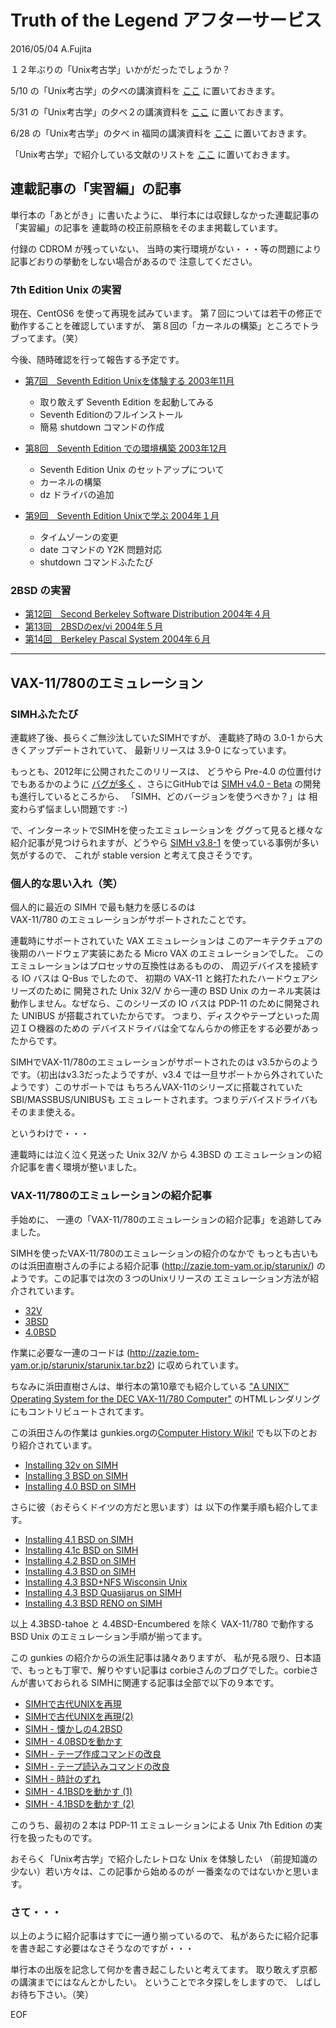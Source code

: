 # Truth of the Legend アフターサービス

2016/05/04 A.Fujita

１２年ぶりの「Unix考古学」いかがだったでしょうか？

5/10 の「Unix考古学」の夕べの講演資料を
[ここ](TruthOfTheLegend-20160510.pdf)
に置いておきます。

5/31 の「Unix考古学」の夕べ２の講演資料を
[ここ](TruthOfTheLegend-20160531.pdf)
に置いておきます。

6/28 の「Unix考古学」の夕べ in 福岡の講演資料を
[ここ](TruthOfTheLegend-20160628.pdf)
に置いておきます。

「Unix考古学」で紹介している文献のリストを
[ここ](papers.md)
に置いておきます。

## 連載記事の「実習編」の記事
単行本の「あとがき」に書いたように、
単行本には収録しなかった連載記事の「実習編」の記事を
連載時の校正前原稿をそのまま掲載しています。

付録の CDROM が残っていない、
当時の実行環境がない・・・等の問題により
記事どおりの挙動をしない場合があるので
注意してください。


### 7th Edition Unix の実習
現在、CentOS6 を使って再現を試みています。
第７回については若干の修正で動作することを確認していますが、
第８回の「カーネルの構築」ところでトラブってます。（笑）

今後、随時確認を行って報告する予定です。

* [第7回　Seventh Edition Unixを体験する 2003年11月](practice/200311-07.md)
    - 取り敢えず Seventh Edition を起動してみる
    - Seventh Editionのフルインストール
    - 簡易 shutdown コマンドの作成

* [第8回　Seventh Edition での環境構築   2003年12月](practice/200312-08.md)
    - Seventh Edition Unix のセットアップについて
    - カーネルの構築
    - dz ドライバの追加

* [第9回　Seventh Edition Unixで学ぶ    2004年１月](practice/200401-09.md)
    - タイムゾーンの変更
    - date コマンドの Y2K 問題対応
    - shutdown コマンドふたたび

### 2BSD の実習

* [第12回　Second Berkeley Software Distribution 2004年４月](practice/200404-12.md)
* [第13回　2BSDのex/vi                           2004年５月](practice/200405-13.md)
* [第14回　Berkeley Pascal System                2004年６月](practice/200406-14.md)

---

## VAX-11/780のエミュレーション

### SIMHふたたび
連載終了後、長らくご無沙汰していたSIMHですが、
連載終了時の 3.0-1 から大きくアップデートされていて、
最新リリースは 3.9-0 になっています。

もっとも、2012年に公開されたこのリリースは、
どうやら Pre-4.0 の位置付けでもあるかのように
[バグが多く](http://simh.trailing-edge.com/interim/)
、さらにGitHubでは
[SIMH v4.0 - Beta](https://github.com/simh/simh)
の開発も進行しているところから、
「SIMH、どのバージョンを使うべきか？」は
相変わらず悩ましい問題です :-)

で、インターネットでSIMHを使ったエミュレーションを
ググって見ると様々な紹介記事が見つけられますが、どうやら
[SIMH v3.8-1](http://simh.trailing-edge.com/sources/simhv38-1.zip)
を使っている事例が多い気がするので、
これが stable version と考えて良さそうです。

### 個人的な思い入れ（笑）
個人的に最近の SIMH で最も魅力を感じるのは  
VAX-11/780 のエミュレーションがサポートされたことです。

連載時にサポートされていた VAX エミュレーションは
このアーキテクチュアの後期のハードウェア実装にあたる
Micro VAX のエミュレーションでした。
このエミュレーションはプロセッサの互換性はあるものの、
周辺デバイスを接続する IO バスは Q-Bus でしたので、
初期の VAX-11 と銘打たれたハードウェアシリーズのために
開発された Unix 32/V から一連の BSD Unix のカーネル実装は
動作しません。なぜなら、このシリーズの IO バスは PDP-11
のために開発された UNIBUS が搭載されていたからです。
つまり、ディスクやテープといった周辺ＩＯ機器のための
デバイスドライバは全てなんらかの修正をする必要があったからです。

SIMHでVAX-11/780のエミュレーションがサポートされたのは
v3.5からのようです。（初出はv3.3だったようですが、v3.4
では一旦サポートから外されていたようです）このサポートでは
もちろんVAX-11のシリーズに搭載されていたSBI/MASSBUS/UNIBUSも
エミュレートされます。つまりデバイスドライバもそのまま使える。

というわけで・・・

連載時には泣く泣く見送った Unix 32/V から 4.3BSD の
エミュレーションの紹介記事を書く環境が整いました。

### VAX-11/780のエミュレーションの紹介記事
手始めに、
一連の「VAX-11/780のエミュレーションの紹介記事」を追跡してみました。

SIMHを使ったVAX-11/780のエミュレーションの紹介のなかで
もっとも古いものは浜田直樹さんの手による紹介記事
(http://zazie.tom-yam.or.jp/starunix/)
のようです。この記事では次の３つのUnixリリースの
エミュレーション方法が紹介されています。

* [32V](http://zazie.tom-yam.or.jp/starunix/32v/32v.html)
* [3BSD](http://zazie.tom-yam.or.jp/starunix/3bsd/3bsd.html)
* [4.0BSD](http://zazie.tom-yam.or.jp/starunix/4.0bsd/4.0bsd.html)

作業に必要な一連のコードは
(http://zazie.tom-yam.or.jp/starunix/starunix.tar.bz2)
に収められています。

ちなみに浜田直樹さんは、単行本の第10章でも紹介している
["A UNIX™ Operating System for the DEC VAX-11/780 Computer"](https://www.bell-labs.com/usr/dmr/www/otherports/32v.html)
のHTMLレンダリングにもコントリビュートされてます。

この浜田さんの作業は
gunkies.orgの[Computer History Wiki!](http://gunkies.org/wiki/)
でも以下のとおり紹介されています。

* [Installing 32v on SIMH](http://gunkies.org/wiki/Installing_32v_on_SIMH)
* [Installing 3 BSD on SIMH](http://gunkies.org/wiki/Installing_3_BSD_on_SIMH)
* [Installing 4.0 BSD on SIMH](http://gunkies.org/wiki/Installing_4.0_BSD_on_SIMH)

さらに彼（おそらくドイツの方だと思います）は
以下の作業手順も紹介してます。

* [Installing 4.1 BSD on SIMH](http://gunkies.org/wiki/Installing_4.1_BSD_on_SIMH)
* [Installing 4.1c BSD on SIMH](http://gunkies.org/wiki/Installing_4.1c_BSD_on_SIMH)
* [Installing 4.2 BSD on SIMH](http://gunkies.org/wiki/Installing_4.2_BSD_on_SIMH)
* [Installing 4.3 BSD on SIMH](http://gunkies.org/wiki/Installing_4.3_BSD_on_SIMH)
* [Installing 4.3 BSD+NFS Wisconsin Unix](http://gunkies.org/wiki/Installing_4.3_BSD%2BNFS_Wisconsin_Unix)
* [Installing 4.3 BSD Quasijarus on SIMH](http://gunkies.org/wiki/Installing_4.3_BSD_Quasijarus_on_SIMH)
* [Installing 4.3 BSD RENO on SIMH](http://gunkies.org/wiki/Installing_4.3_BSD_RENO_on_SIMH)

以上 4.3BSD-tahoe と 4.4BSD-Encumbered を除く
VAX-11/780 で動作する BSD Unix のエミュレーション手順が揃ってます。

この gunkies の紹介からの派生記事は諸々ありますが、
私が見る限り、日本語で、もっとも丁寧で、解りやすい記事は
corbieさんのブログでした。corbieさんが書いておられる
SIMHに関連する記事は全部で以下の９本です。

* [SIMHで古代UNIXを再現](http://blog.livedoor.jp/corbie/archives/3444528.html)
* [SIMHで古代UNIXを再現(2)](http://blog.livedoor.jp/corbie/archives/3481471.html)
* [SIMH - 懐かしの4.2BSD](http://blog.livedoor.jp/corbie/archives/3954141.html)
* [SIMH - 4.0BSDを動かす](http://blog.livedoor.jp/corbie/archives/3978442.html)
* [SIMH - テープ作成コマンドの改良](http://blog.livedoor.jp/corbie/archives/4002149.html)
* [SIMH - テープ読込みコマンドの改良](http://blog.livedoor.jp/corbie/archives/4026481.html)
* [SIMH - 時計のずれ](http://blog.livedoor.jp/corbie/archives/4035791.html)
* [SIMH - 4.1BSDを動かす (1)](http://blog.livedoor.jp/corbie/archives/4068872.html)
* [SIMH - 4.1BSDを動かす (2)](http://blog.livedoor.jp/corbie/archives/4076553.html)

このうち、最初の２本は PDP-11 エミュレーションによる
Unix 7th Edition の実行を扱ったものです。

おそらく「Unix考古学」で紹介したレトロな Unix を体験したい
（前提知識の少ない）若い方々は、この記事から始めるのが
一番楽なのではないかと思います。

### さて・・・
以上のように紹介記事はすでに一通り揃っているので、
私があらたに紹介記事を書き起こす必要はなさそうなのですが・・・

単行本の出版を記念して何かを書き起こしたいと考えてます。
取り敢えず京都の講演までにはなんとかしたい。
ということでネタ探しをしますので、
しばしお待ち下さい。（笑）

EOF
